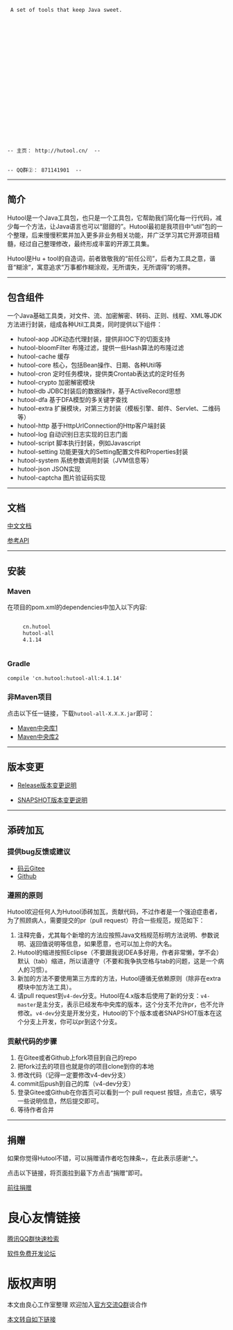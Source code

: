  
	   
 
 
	 A set of tools that keep Java sweet. 
 
 
	 
		  
	 
	 
		  
	 
	 
		  
	 
	 
		  
	 
	 
		  
	 
	 
		  
	 
 
 
	-- 主页： http://hutool.cn/  --
 
 
	-- QQ群②： 871141901  --
 

-------------------------------------------------------------------------------

## 简介

Hutool是一个Java工具包，也只是一个工具包，它帮助我们简化每一行代码，减少每一个方法，让Java语言也可以“甜甜的”。Hutool最初是我项目中“util”包的一个整理，后来慢慢积累并加入更多非业务相关功能，并广泛学习其它开源项目精髓，经过自己整理修改，最终形成丰富的开源工具集。

Hutool是Hu + tool的自造词，前者致敬我的“前任公司”，后者为工具之意，谐音“糊涂”，寓意追求“万事都作糊涂观，无所谓失，无所谓得”的境界。

-------------------------------------------------------------------------------

## 包含组件
一个Java基础工具类，对文件、流、加密解密、转码、正则、线程、XML等JDK方法进行封装，组成各种Util工具类，同时提供以下组件：

- hutool-aop              JDK动态代理封装，提供非IOC下的切面支持
- hutool-bloomFilter   布隆过滤，提供一些Hash算法的布隆过滤
- hutool-cache           缓存
- hutool-core             核心，包括Bean操作、日期、各种Util等
- hutool-cron             定时任务模块，提供类Crontab表达式的定时任务
- hutool-crypto          加密解密模块
- hutool-db               JDBC封装后的数据操作，基于ActiveRecord思想
- hutool-dfa              基于DFA模型的多关键字查找
- hutool-extra            扩展模块，对第三方封装（模板引擎、邮件、Servlet、二维码等）
- hutool-http             基于HttpUrlConnection的Http客户端封装
- hutool-log              自动识别日志实现的日志门面
- hutool-script           脚本执行封装，例如Javascript
- hutool-setting         功能更强大的Setting配置文件和Properties封装
- hutool-system        系统参数调用封装（JVM信息等）
- hutool-json            JSON实现
- hutool-captcha      图片验证码实现

-------------------------------------------------------------------------------

## 文档 

[中文文档](http://u.720life.cn/g/17a180c798e6efa0a4495086733fde19b994d90e60e641368865fcaf5cdaf5d8)

[参考API](http://u.720life.cn/g/b6749edd47dfb34db84492b28bcc9586659cdb7d6f7640732157e49f19b1d5fe426128b5d2880bc29387b1a3d9064ead)

-------------------------------------------------------------------------------

## 安装

### Maven
在项目的pom.xml的dependencies中加入以下内容:

```xml
 
     cn.hutool 
     hutool-all 
     4.1.14 
 
```

### Gradle
```
compile 'cn.hutool:hutool-all:4.1.14'
```

### 非Maven项目

点击以下任一链接，下载`hutool-all-X.X.X.jar`即可：

- [Maven中央库1](http://u.720life.cn/g/dbe7e997259d1c03ff78b9040174184dc00a60698e6a3f91d94d1eda8483020c58a522ac50f990226b844b6d8e458164a9bb973a3fb4268e2525bc5885912730)
- [Maven中央库2](http://u.720life.cn/g/ef7fb0b2230c8fa1a9059592fbae18e0a8e40e6ddb96c586ddb75b302038ce73b0543cb1555fe8c6cdfed8266612539503b7c2742a8ea424e87330db88c82605)

-------------------------------------------------------------------------------

## 版本变更

- [Release版本变更说明](http://u.720life.cn/g/2e71d0f0a5c601172267ba20d3a43c6e87e130a340bb2150e0df73d2f77a94e892c996da3327cf8da6cbf41ab41a82821959e727b89f40540865a06f638f16f4)

- [SNAPSHOT版本变更说明](http://u.720life.cn/g/2e71d0f0a5c601172267ba20d3a43c6e87e130a340bb2150e0df73d2f77a94e87d910d4bb63679461ce30cbd975cd7507cb23322e8e6f3cf65810802d5566ba4)

-------------------------------------------------------------------------------

## 添砖加瓦

### 提供bug反馈或建议

- [码云Gitee](http://u.720life.cn/g/2e71d0f0a5c601172267ba20d3a43c6e87e130a340bb2150e0df73d2f77a94e865ef2e7856fc4d6011d2db2d84a02793)
- [Github](http://u.720life.cn/g/54145d0471d91890860f7f8463c03046707fe3a61e2887e2dc70b2f3f1aa5755861871980e36d2207ac38ca4b43da5c7)

### 遵照的原则

Hutool欢迎任何人为Hutool添砖加瓦，贡献代码，不过作者是一个强迫症患者，为了照顾病人，需要提交的pr（pull request）符合一些规范，规范如下：

1. 注释完备，尤其每个新增的方法应按照Java文档规范标明方法说明、参数说明、返回值说明等信息，如果愿意，也可以加上你的大名。
2. Hutool的缩进按照Eclipse（不要跟我说IDEA多好用，作者非常懒，学不会）默认（tab）缩进，所以请遵守（不要和我争执空格与tab的问题，这是一个病人的习惯）。
3. 新加的方法不要使用第三方库的方法，Hutool遵循无依赖原则（除非在extra模块中加方法工具）。
4. 请pull request到`v4-dev`分支。Hutool在4.x版本后使用了新的分支：`v4-master`是主分支，表示已经发布中央库的版本，这个分支不允许pr，也不允许修改。`v4-dev`分支是开发分支，Hutool的下个版本或者SNAPSHOT版本在这个分支上开发，你可以pr到这个分支。

### 贡献代码的步骤

1. 在Gitee或者Github上fork项目到自己的repo
2. 把fork过去的项目也就是你的项目clone到你的本地
3. 修改代码（记得一定要修改v4-dev分支）
4. commit后push到自己的库（v4-dev分支）
5. 登录Gitee或Github在你首页可以看到一个 pull request 按钮，点击它，填写一些说明信息，然后提交即可。
6. 等待作者合并

-------------------------------------------------------------------------------

## 捐赠

如果你觉得Hutool不错，可以捐赠请作者吃包辣条~，在此表示感谢^_^。

点击以下链接，将页面拉到最下方点击“捐赠”即可。

[前往捐赠](http://u.720life.cn/g/2e71d0f0a5c601172267ba20d3a43c6e4683ece0916124993b55aad53000232f)


 # 良心友情链接

[腾讯QQ群快速检索](http://u.720life.cn/s/8cf73f7c)

[软件免费开发论坛](http://u.720life.cn/s/bbb01dc0)

# 版权声明 

本文由良心工作室整理 欢迎加入[官方交流Q群](https://u.720life.cn/s/f2316816)谈合作

[本文转自如下链接](http://u.720life.cn/g/2e71d0f0a5c601172267ba20d3a43c6e7a13ceb5142b000201848835e10950a30f769499ab146bc0c2dc9dbd6ed84d9ba02cba424b259530742f6fd4a9920584)